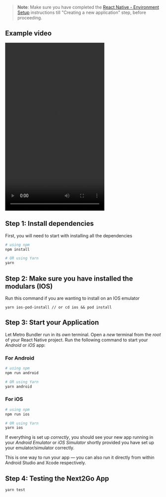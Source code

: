 
>**Note**: Make sure you have completed the [React Native - Environment Setup](https://reactnative.dev/docs/environment-setup) instructions till "Creating a new application" step, before proceeding.


## Example video

<video width="320" height="540" controls>
  <source src="./example/video.mp4" type="video/mp4">
  Your browser does not support video players.
</video>

## Step 1: Install dependencies

First, you will need to start with installing all the dependencies

```bash
# using npm
npm install

# OR using Yarn
yarn 
```
## Step 2: Make sure you have installed the modulars (IOS)

Run this command if you are wanting to install on an IOS emulator

```
yarn ios-pod-install // or cd ios && pod install
```

## Step 3: Start your Application

Let Metro Bundler run in its _own_ terminal. Open a _new_ terminal from the _root_ of your React Native project. Run the following command to start your _Android_ or _iOS_ app:

### For Android

```bash
# using npm
npm run android

# OR using Yarn
yarn android
```

### For iOS

```bash
# using npm
npm run ios

# OR using Yarn
yarn ios
```

If everything is set up _correctly_, you should see your new app running in your _Android Emulator_ or _iOS Simulator_ shortly provided you have set up your emulator/simulator correctly.

This is one way to run your app — you can also run it directly from within Android Studio and Xcode respectively.

## Step 4: Testing the Next2Go App

```
yarn test
```

